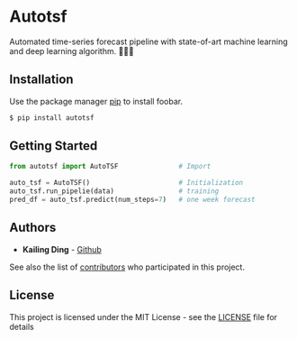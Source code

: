 # Autotsf

Automated time-series forecast pipeline with state-of-art machine learning and deep learning algorithm. 🚀🚀🚀

## Installation

Use the package manager [pip](https://pip.pypa.io/en/stable/) to install foobar.

```bash
$ pip install autotsf
```

## Getting Started 

```python
from autotsf import AutoTSF               # Import

auto_tsf = AutoTSF()                      # Initialization
auto_tsf.run_pipelie(data)                # training
pred_df = auto_tsf.predict(num_steps=7)   # one week forecast
```

## Authors

* **Kailing Ding** - [Github](https://github.com/kailingding)

See also the list of [contributors](https://github.com/kailingding/Autotsf/graphs/contributors) who participated in this project.

## License

This project is licensed under the MIT License - see the [LICENSE](LICENSE) file for details
